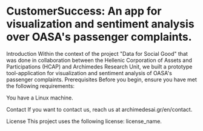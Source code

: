 # CustomerSuccess: An app for visualization and sentiment analysis over OASA's passenger complaints.

Introduction
Within the context of the project "Data for Social Good" that was done in collaboration between the Hellenic Corporation of Assets and Participations (HCAP) and Archimedes Research Unit, we built a prototype tool-application for visualization and sentiment analysis of OASA's passenger complaints.
Prerequisites
Before you begin, ensure you have met the following requirements:

You have a Linux machine.


Contact
If you want to contact us, reach us at archimedesai.gr/en/contact.

License
This project uses the following license: license_name.
